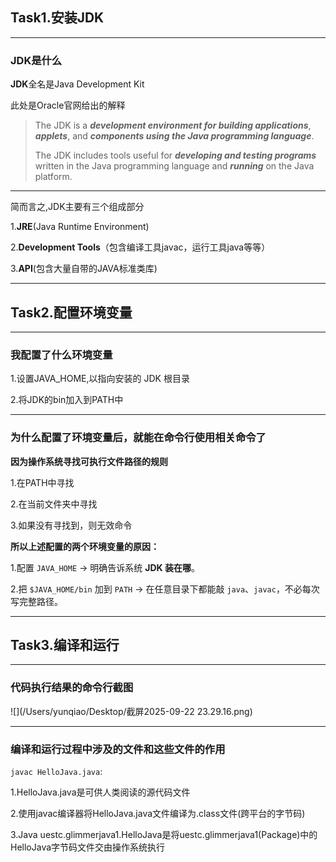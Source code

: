 ## **Task1.安装JDK**

---

### JDK是什么

**JDK**全名是Java Development Kit

此处是Oracle官网给出的解释

>The JDK is a ***development environment for building applications***, ***applets***, and ***components using the Java programming language***.
>
>The JDK includes tools useful for ***developing and testing programs*** written in the Java programming language and ***running*** on the Java platform.

---

简而言之,JDK主要有三个组成部分

1.**JRE**(Java Runtime Environment)

2.**Development Tools**（包含编译工具javac，运行工具java等等）

3.**API**(包含大量自带的JAVA标准类库)

---





## **Task2.配置环境变量**

---

### 我配置了什么环境变量

1.设置JAVA_HOME,以指向安装的 JDK 根目录

2.将JDK的bin加入到PATH中

---

### 为什么配置了环境变量后，就能在命令行使用相关命令了

**因为操作系统寻找可执行文件路径的规则**

1.在PATH中寻找

2.在当前文件夹中寻找

3.如果没有寻找到，则无效命令

**所以上述配置的两个环境变量的原因：**

1.配置 `JAVA_HOME` → 明确告诉系统 **JDK 装在哪**。

2.把 `$JAVA_HOME/bin` 加到 `PATH` → 在任意目录下都能敲 `java`、`javac`，不必每次写完整路径。

---

## Task3.编译和运行

---

### 代码执行结果的命令行截图

![](/Users/yunqiao/Desktop/截屏2025-09-22 23.29.16.png)

---

### 编译和运行过程中涉及的文件和这些文件的作用

`javac HelloJava.java`:

1.HelloJava.java是可供人类阅读的源代码文件

2.使用javac编译器将HelloJava.java文件编译为.class文件(跨平台的字节码)

3.Java uestc.glimmerjava1.HelloJava是将uestc.glimmerjava1(Package)中的HelloJava字节码文件交由操作系统执行
